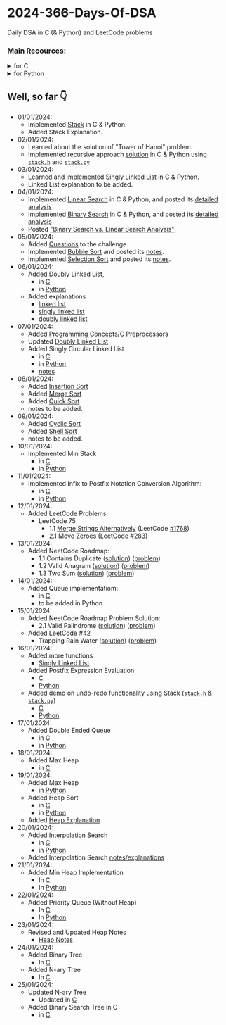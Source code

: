 # 2024-366-Days-Of-DSA
Daily DSA in C (&amp; Python) and LeetCode problems

### Main Recources:
<details>
    <summary>for C</summary>
    <ul>
        <li> <a href="https://www.youtube.com/playlist?list=PLBlnK6fEyqRhX6r2uhhlubuF5QextdCSM">YT/Neso Academy/C programming & Data Structures</a> (<b>GOAT</b>)
        <li> <a href="https://www.youtube.com/playlist?list=PLDN4rrl48XKpZkf03iYFl-O29szjTrs_O">YT/Abdul Bari/Algorithms</a> (<b>GOAT</b>)
        <li> <a href="https://www.geeksforgeeks.org/c-programming-language/">GeeksForGeeks/C</a>
        <li> <a href="https://devdocs.io/c/">devdocs.io/c/</a> (for references)
    </ul>
</details>

<details>
    <summary>for Python</summary>
    <ul>
        <li> <a href="https://docs.python.org/3">Python's Official Documentation</a> (<strong>GOAT</strong>)</li>
        <li> <a href="https://www.youtube.com/playlist?list=PLu0W_9lII9agICnT8t4iYVSZ3eykIAOME">YT/CodeWithHarry/Python Tutorials for Absolute Beginners in <strong>Hindi</strong></a></li>
        <li> <a href="https://www.geeksforgeeks.org/python-programming-language/" title="GeeksForGeek/Python">GeeksForGeek/Python</a></li>
        <li> <a href="https://devdocs.io/python~3.10/tutorial/index" title="devdocs.io/python~10/tutorial/index (for references)">devdocs.io/python~10/tutorial/index</a> (for references)</li>
    </ul>
</details>


## Well, so far 👇
- 01/01/2024:
    - Implemented [Stack](<Data Structures/Linear/Stack>) in C & Python.
    - Added Stack Explanation.
- 02/01/2024:
    - Learned about the solution of "Tower of Hanoi" problem.
    - Implemented recursive approach [solution](<Data Structures/Linear/Stack/Applications of Stack/Tower of Hanoi>) in C & Python using [`stack.h`](Data%20Structures/Linear/Stack/C/stack.h) and [`stack.py`](Data%20Structures/Linear/Stack/Python/stack.py)
- 03/01/2024:
    - Learned and implemented [Singly Linked List](<Data Structures/Linear/Linked List/Singly Linked List>) in C & Python.
    - Linked List explanation to be added.
- 04/01/2024:
    - Implemented [Linear Search](<Algorithm/Searching/Linear Search>) in C & Python, and posted its [detailed analysis](<Algorithm/Searching/Linear Search/Linear Search Analysis.md>)
    - Implemented [Binary Search](<Algorithm/Searching/Binary Search>) in C & Python, and posted its [detailed analysis](<Algorithm/Searching/Binary Search/Binary Search Analysis.md>)
    - Posted ["Binary Search vs. Linear Search Analysis"](<Algorithm/Searching/Binary Search vs. Linear Search Analysis/README.md>)
- 05/01/2024:
    - Added [Questions](Questions) to the challenge
    - Implemented [Bubble Sort](<Algorithm/Sorting/Bubble Sort>) and posted its [notes](<Algorithm/Sorting/Bubble Sort/notes.md>).
    - Implemented [Selection Sort](<Algorithm/Sorting/Selection Sort>) and posted its [notes](<Algorithm/Sorting/Selection Sort/notes.md>).
- 06/01/2024:
    - Added Doubly Linked List,
        - in [C](<Data Structures/Linear/Linked List/Doubly Linked List/C>)
        - in [Python](<Data Structures/Linear/Linked List/Doubly Linked List/Python>)
    - Added explanations
        - [linked list](<Data Structures/Linear/Linked List/notes.md>)
        - [singly linked list](<Data Structures/Linear/Linked List/Singly Linked List/notes.md>)
        - [doubly linked list](<Data Structures/Linear/Linked List/Doubly Linked List/notes.md>)
- 07/01/2024:
    - Added [Programming Concepts/C Preprocessors](<Programming Concepts/C Preprocessors>)
    - Updated [Doubly Linked List](<Data Structures/Linear/Linked List/Doubly Linked List/notes.md>)
    - Added Singly Circular Linked List
        - in [C](<Data Structures/Linear/Linked List/Singly Circular Linked List/C/>)
        - in [Python](<Data Structures/Linear/Linked List/Singly Circular Linked List/Python/>)
        - [notes](<Data Structures/Linear/Linked List/Singly Circular Linked List/notes.md>)
- 08/01/2024:
    - Added [Insertion Sort](<Algorithm/Sorting/Insertion Sort>)
    - Added [Merge Sort](<Algorithm/Sorting/Merge Sort>)
    - Added [Quick Sort](<Algorithm/Sorting/Quick Sort>)
    - notes to be added.
- 09/01/2024:
    - Added [Cyclic Sort](<Algorithm/Sorting/Cyclic Sort>)
    - Added [Shell Sort](<Algorithm/Sorting/Shell Sort>)
    - notes to be added.
- 10/01/2024:
    - Implemented Min Stack
        - in [C](<Data Structures/Linear/Stack/Applications of Stack/Min Stack/C>)
        - in [Python](<Data Structures/Linear/Stack/Applications of Stack/Min Stack/Python>)
- 11/01/2024:
    - Implemented Infix to Postfix Notation Conversion Algorithm:
        - in [C](<Data Structures/Linear/Stack/Applications of Stack/Expression Conversion & Evaluation/Infix to Postfix/C>)
        - in [Python](<Data Structures/Linear/Stack/Applications of Stack/Expression Conversion & Evaluation/Infix to Postfix/Python>)
- 12/01/2024:
    - Added LeetCode Problems
        - LeetCode 75
            - 1.1 [Merge Strings Alternatively](<LeetCode Problems/LeetCode 75/1. Array String/1.1 Merge Strings Alternately/solution.py>) (LeetCode [#1768](https://leetcode.com/problems/merge-strings-alternately/description/))
            - 2.1 [Move Zeroes](<LeetCode Problems/LeetCode 75/2. Two Pointers/2.1 Move Zeroes/solution.py>) (LeetCode [#283](https://leetcode.com/problems/move-zeroes/description/))
- 13/01/2024:
    - Added NeetCode Roadmap:
        - 1.1 Contains Duplicate ([solution](<LeetCode Problems/NeetCode Roadmap/Array & Hashing/1.1 Contains Duplicate>)) ([problem](https://leetcode.com/problems/contains-duplicate/description/))
        - 1.2 Valid Anagram ([solution](<LeetCode Problems/NeetCode Roadmap/Array & Hashing/1.2 Valid Anagram>)) ([problem](https://leetcode.com/problems/valid-anagram/description/))
        - 1.3 Two Sum ([solution](<LeetCode Problems/NeetCode Roadmap/Array & Hashing/1.3 Two Sum>)) ([problem](https://leetcode.com/problems/two-sum/description/))
- 14/01/2024:
    - Added Queue implementatiom:
        - in [C](<Data Structures/Linear/Queue/Queue/C>)
        - to be added in Python
- 15/01/2024:
    - Added NeetCode Roadmap Problem Solution:
        - 2.1 Valid Palindrome ([solution](<LeetCode Problems/NeetCode Roadmap/Two Pointers/2.1 Valid Palindrome>)) ([problem](https://leetcode.com/problems/valid-palindrome/description/))
    - Added LeetCode #42
        - Trapping Rain Water ([solution](<LeetCode Problems/Other/Hard/42. Trapping Rain Water>)) ([problem](https://leetcode.com/problems/trapping-rain-water/description/))
- 16/01/2024:
    - Added more functions
        - [Singly Linked List](<Data Structures/Linear/Linked List/Singly Linked List>)
    - Added Postfix Expression Evaluation
        - [C](<Data Structures/Linear/Stack/Applications of Stack/Expression Conversion & Evaluation/Postfix Evaluation/C/main.c>)
        - [Python](<Data Structures/Linear/Stack/Applications of Stack/Expression Conversion & Evaluation/Postfix Evaluation/Python/main.py>)
    - Added demo on undo-redo functionality using Stack ([`stack.h`](<Data Structures/Linear/Stack/Applications of Stack/undo-redo demo/C/stack.h>) & [`stack.py`](<Data Structures/Linear/Stack/Applications of Stack/undo-redo demo/Python/stack.py>))
        - [C](<Data Structures/Linear/Stack/Applications of Stack/undo-redo demo/C/main.c>)
        - [Python](<Data Structures/Linear/Stack/Applications of Stack/undo-redo demo/Python/main.py>)
- 17/01/2024:
    - Added Double Ended Queue
        - in [C](<Data Structures/Linear/Queue/DEQueue/C>)
        - in [Python](<Data Structures/Linear/Queue/DEQueue/Python>)
- 18/01/2024:
    - Added Max Heap
        - in [C](<Data Structures/Non-Linear/Heap/Max Heap>)
- 19/01/2024:
    - Added Max Heap
        - in [Python](<Data Structures/Non-Linear/Heap/Max Heap/Python>)
    - Added Heap Sort
        - in [C](<Algorithms/Sorting/Heap Sort/heapSort.c>)
        - in [Python](<Algorithms/Sorting/Heap Sort/heap_sort.py>)
    - Added [Heap Explanation](<Data Structures/Non-Linear/Heap/README.md>)
- 20/01/2024:
    - Added Interpolation Search
        - in [C](<Algorithms/Searching/Interpolation Search/C>)
        - in [Python](<Algorithms/Searching/Interpolation Search/Python>)
    - Added Interpolation Search [notes/explanations](<Algorithms/Searching/Interpolation Search/README.md>)
- 21/01/2024:
    - Added Min Heap Implementation
        - In [C](<Data Structures/Non-Linear/Heap/Min Heap/C>)
        - In [Python](<Data Structures/Non-Linear/Heap/Min Heap/Python>)
- 22/01/2024:
    - Added Priority Queue (Without Heap)
        - In [C](<Data Structures/Linear/Queue/Priority Queue/Without Heap/C>)
        - In [Python](<Data Structures/Linear/Queue/Priority Queue/Without Heap/Python>)
- 23/01/2024:
    - Revised and Updated Heap Notes
        - [Heap Notes](<Data Structures/Non-Linear/Heap/README.md>)
- 24/01/2024:
    - Added Binary Tree
        - In [C](<Data Structures/Non-Linear/Tree/Binary Tree/C>)
    - Added N-ary Tree
        - In [C](<Data Structures/Non-Linear/Tree/N-ary Tree/C>)
- 25/01/2024:
    - Updated N-ary Tree
        - Updated in [C](<Data Structures/Non-Linear/Tree/N-ary Tree/C>)
    - Added Binary Search Tree in C
        - in [C](<Data Structures/Non-Linear/Tree/Binary Search Tree/C>)
